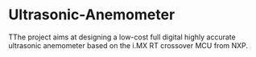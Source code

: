 # Ultrasonic-Anemometer
TThe project aims at designing a low-cost full digital highly accurate ultrasonic anemometer based on the i.MX RT crossover MCU from NXP. 
